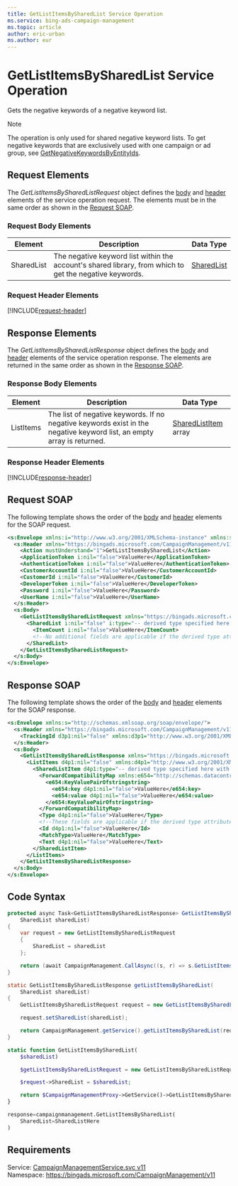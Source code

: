 ```yaml
---
title: GetListItemsBySharedList Service Operation
ms.service: bing-ads-campaign-management
ms.topic: article
author: eric-urban
ms.author: eur
---
```

# GetListItemsBySharedList Service Operation
Gets the negative keywords of a negative keyword list.

> [!NOTE]
> The operation is only used for shared negative keyword lists. To get negative keywords that are exclusively used with one campaign or ad group, see [GetNegativeKeywordsByEntityIds](../campaign-management/getnegativekeywordsbyentityids.md). 

## <a name="request"></a>Request Elements
The *GetListItemsBySharedListRequest* object defines the [body](#request-body) and [header](#request-header) elements of the service operation request. The elements must be in the same order as shown in the [Request SOAP](#request-soap). 

### <a name="request-body"></a>Request Body Elements

|Element|Description|Data Type|
|-----------|---------------|-------------|
|<a name="sharedlist"></a>SharedList|The negative keyword list within the account's shared library, from which to get the negative keywords.|[SharedList](sharedlist.md)|

### <a name="request-header"></a>Request Header Elements
[!INCLUDE[request-header](./includes/request-header.md)]

## <a name="response"></a>Response Elements
The *GetListItemsBySharedListResponse* object defines the [body](#response-body) and [header](#response-header) elements of the service operation response. The elements are returned in the same order as shown in the [Response SOAP](#response-soap).

### <a name="response-body"></a>Response Body Elements

|Element|Description|Data Type|
|-----------|---------------|-------------|
|<a name="listitems"></a>ListItems|The list of negative keywords. If no negative keywords exist in the negative keyword list, an empty array is returned.|[SharedListItem](sharedlistitem.md) array|

### <a name="response-header"></a>Response Header Elements
[!INCLUDE[response-header](./includes/response-header.md)]

## <a name="request-soap"></a>Request SOAP
The following template shows the order of the [body](#request-body) and [header](#request-header) elements for the SOAP request.

```xml
<s:Envelope xmlns:i="http://www.w3.org/2001/XMLSchema-instance" xmlns:s="http://schemas.xmlsoap.org/soap/envelope/">
  <s:Header xmlns="https://bingads.microsoft.com/CampaignManagement/v11">
    <Action mustUnderstand="1">GetListItemsBySharedList</Action>
    <ApplicationToken i:nil="false">ValueHere</ApplicationToken>
    <AuthenticationToken i:nil="false">ValueHere</AuthenticationToken>
    <CustomerAccountId i:nil="false">ValueHere</CustomerAccountId>
    <CustomerId i:nil="false">ValueHere</CustomerId>
    <DeveloperToken i:nil="false">ValueHere</DeveloperToken>
    <Password i:nil="false">ValueHere</Password>
    <UserName i:nil="false">ValueHere</UserName>
  </s:Header>
  <s:Body>
    <GetListItemsBySharedListRequest xmlns="https://bingads.microsoft.com/CampaignManagement/v11">
      <SharedList i:nil="false" i:type="-- derived type specified here with the appropriate prefix --">
        <ItemCount i:nil="false">ValueHere</ItemCount>
        <!--No additional fields are applicable if the derived type attribute is set to NegativeKeywordList-->
      </SharedList>
    </GetListItemsBySharedListRequest>
  </s:Body>
</s:Envelope>
```

## <a name="response-soap"></a>Response SOAP
The following template shows the order of the [body](#response-body) and [header](#response-header) elements for the SOAP response.

```xml
<s:Envelope xmlns:s="http://schemas.xmlsoap.org/soap/envelope/">
  <s:Header xmlns="https://bingads.microsoft.com/CampaignManagement/v11">
    <TrackingId d3p1:nil="false" xmlns:d3p1="http://www.w3.org/2001/XMLSchema-instance">ValueHere</TrackingId>
  </s:Header>
  <s:Body>
    <GetListItemsBySharedListResponse xmlns="https://bingads.microsoft.com/CampaignManagement/v11">
      <ListItems d4p1:nil="false" xmlns:d4p1="http://www.w3.org/2001/XMLSchema-instance">
        <SharedListItem d4p1:type="-- derived type specified here with the appropriate prefix --">
          <ForwardCompatibilityMap xmlns:e654="http://schemas.datacontract.org/2004/07/System.Collections.Generic" d4p1:nil="false">
            <e654:KeyValuePairOfstringstring>
              <e654:key d4p1:nil="false">ValueHere</e654:key>
              <e654:value d4p1:nil="false">ValueHere</e654:value>
            </e654:KeyValuePairOfstringstring>
          </ForwardCompatibilityMap>
          <Type d4p1:nil="false">ValueHere</Type>
          <!--These fields are applicable if the derived type attribute is set to NegativeKeyword-->
          <Id d4p1:nil="false">ValueHere</Id>
          <MatchType>ValueHere</MatchType>
          <Text d4p1:nil="false">ValueHere</Text>
        </SharedListItem>
      </ListItems>
    </GetListItemsBySharedListResponse>
  </s:Body>
</s:Envelope>
```

## <a name="example"></a>Code Syntax
```csharp
protected async Task<GetListItemsBySharedListResponse> GetListItemsBySharedListAsync(
	SharedList sharedList)
{
	var request = new GetListItemsBySharedListRequest
	{
		SharedList = sharedList
	};

	return (await CampaignManagement.CallAsync((s, r) => s.GetListItemsBySharedListAsync(r), request));
}
```
```java
static GetListItemsBySharedListResponse getListItemsBySharedList(
	SharedList sharedList)
{
	GetListItemsBySharedListRequest request = new GetListItemsBySharedListRequest();

	request.setSharedList(sharedList);

	return CampaignManagement.getService().getListItemsBySharedList(request);
}
```
```php
static function GetListItemsBySharedList(
	$sharedList)

	$getListItemsBySharedListRequest = new GetListItemsBySharedListRequest();

	$request->SharedList = $sharedList;

	return $CampaignManagementProxy->GetService()->GetListItemsBySharedList($request);
}
```
```python
response=campaignmanagement.GetListItemsBySharedList(
	SharedList=SharedListHere
)
```

## Requirements
Service: [CampaignManagementService.svc v11](https://campaign.api.bingads.microsoft.com/Api/Advertiser/CampaignManagement/v11/CampaignManagementService.svc)  
Namespace: https://bingads.microsoft.com/CampaignManagement/v11  

